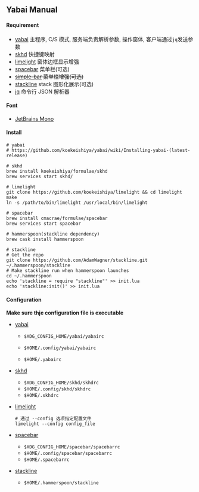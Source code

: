 ## Yabai Manual

#### Requirement
- [yabai](https://github.com/koekeishiya/yabai) 主程序, C/S 模式, 服务端负责解析参数, 操作窗体, 客户端通过`jq`发送参数
- [skhd](https://github.com/koekeishiya/skhd) 快捷键映射
- [limelight](https://github.com/koekeishiya/limelight) 窗体边框显示增强
- [spacebar](https://github.com/cmacrae/spacebar) 菜单栏(可选)
- ~~[simple-bar](https://github.com/Jean-Tinland/simple-bar) 菜单栏增强(可选)~~
- [stackline](https://github.com/AdamWagner/stackline) stack 图形化展示(可选)
- [jq](https://github.com/stedolan/jq) 命令行 JSON 解析器

#### Font

- [JetBrains Mono](https://www.jetbrains.com/lp/mono/)

#### Install

```shell
# yabai
# https://github.com/koekeishiya/yabai/wiki/Installing-yabai-(latest-release)

# skhd
brew install koekeishiya/formulae/skhd
brew services start skhd/

# limelight
git clone https://github.com/koekeishiya/limelight && cd limelight
make
ln -s /path/to/bin/limelight /usr/local/bin/limelight

# spacebar
brew install cmacrae/formulae/spacebar
brew services start spacebar

# hammerspoon(stackline dependency)
brew cask install hammerspoon

# stackline
# Get the repo
git clone https://github.com/AdamWagner/stackline.git ~/.hammerspoon/stackline
# Make stackline run when hammerspoon launches
cd ~/.hammerspoon
echo 'stackline = require "stackline"' >> init.lua
echo 'stackline:init()' >> init.lua
```

#### Configuration

**Make sure thje configuration file is executable**

- [yabai](https://github.com/koekeishiya/yabai/wiki/Configuration#configuration-file)

  - `$XDG_CONFIG_HOME/yabai/yabairc`

  - `$HOME/.config/yabai/yabairc`

  - `$HOME/.yabairc`

- [skhd](https://github.com/koekeishiya/skhd#Configuration)

  - `$XDG_CONFIG_HOME/skhd/skhdrc`
  - `$HOME/.config/skhd/skhdrc`
  - `$HOME/.skhdrc`

- [limelight](https://github.com/koekeishiya/limelight/blob/master/doc/limelight.asciidoc#config)

  ```shell
  # 通过 --config 选项指定配置文件
  limelight --config config_file
  ```

- [spacebar](https://github.com/cmacrae/spacebar/blob/v1.4.0/doc/spacebar.asciidoc)

  - `$XDG_CONFIG_HOME/spacebar/spacebarrc`
  - `$HOME/.config/spacebar/spacebarrc`
  - `$HOME/.spacebarrc`

- [stackline](https://github.com/AdamWagner/stackline/wiki/Configuring-stackline)

  - `$HOME/.hammerspoon/stackline`

